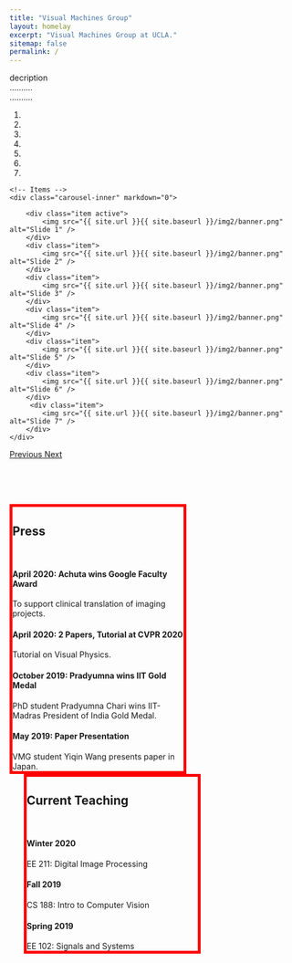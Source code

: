 ```yaml
---
title: "Visual Machines Group"
layout: homelay
excerpt: "Visual Machines Group at UCLA."
sitemap: false
permalink: /
---
```


decription<br>
..........<br>
..........

<div markdown="0" id="carousel" class="carousel slide" data-ride="carousel" data-interval="5000" data-pause="hover" >
    <!-- Menu -->
    <ol class="carousel-indicators">
        <li data-target="#carousel" data-slide-to="0" class="active"></li>
        <li data-target="#carousel" data-slide-to="1"></li>
        <li data-target="#carousel" data-slide-to="2"></li>
        <li data-target="#carousel" data-slide-to="3"></li>
        <li data-target="#carousel" data-slide-to="4"></li>
        <li data-target="#carousel" data-slide-to="5"></li>
        <li data-target="#carousel" data-slide-to="6"></li>
    </ol>

    <!-- Items -->
    <div class="carousel-inner" markdown="0">

        <div class="item active">
            <img src="{{ site.url }}{{ site.baseurl }}/img2/banner.png" alt="Slide 1" />
        </div>
        <div class="item">
            <img src="{{ site.url }}{{ site.baseurl }}/img2/banner.png" alt="Slide 2" />
        </div>
        <div class="item">
            <img src="{{ site.url }}{{ site.baseurl }}/img2/banner.png" alt="Slide 3" />
        </div>
        <div class="item">
            <img src="{{ site.url }}{{ site.baseurl }}/img2/banner.png" alt="Slide 4" />
        </div>
        <div class="item">
            <img src="{{ site.url }}{{ site.baseurl }}/img2/banner.png" alt="Slide 5" />
        </div>
        <div class="item">
            <img src="{{ site.url }}{{ site.baseurl }}/img2/banner.png" alt="Slide 6" />
        </div>       
         <div class="item">
            <img src="{{ site.url }}{{ site.baseurl }}/img2/banner.png" alt="Slide 7" />
        </div>
    </div>
  <a class="left carousel-control" href="#carousel" role="button" data-slide="prev">
    <span class="glyphicon glyphicon-chevron-left" aria-hidden="true"></span>
    <span class="sr-only">Previous</span>
  </a>
  <a class="right carousel-control" href="#carousel" role="button" data-slide="next">
    <span class="glyphicon glyphicon-chevron-right" aria-hidden="true"></span>
    <span class="sr-only">Next</span>
  </a>
</div>

<br> <br> <br>

<div class="col-sm-4" style="border: 5px red solid; width: 300px">
            
<h2> Press </h2>
<br>
<h4>April 2020: Achuta wins Google Faculty Award</h4>
To support clinical translation of imaging projects.
<br>
<h4>April 2020: 2 Papers, Tutorial at CVPR 2020</h4>
Tutorial on Visual Physics.
<br>
<h4>October 2019: Pradyumna wins IIT Gold Medal</h4>
PhD student Pradyumna Chari wins IIT-Madras President of India Gold Medal.
<br>
<h4>May 2019: Paper Presentation</h4>
VMG student Yiqin Wang presents paper in Japan.
            
</div>
            
<div class="col-sm-4" style="margin-left: 25px; border: 5px red solid; width: 300px">
            
<h2>Current Teaching</h2>
<br>
<h4>Winter 2020</h4>
EE 211: Digital Image Processing
<br>
<h4>Fall 2019</h4>
CS 188: Intro to Computer Vision
<br>
<h4>Spring 2019</h4>
EE 102: Signals and Systems

</div>





